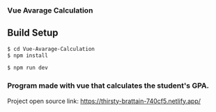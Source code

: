 ### Vue Avarage Calculation

## Build Setup

```sh
$ cd Vue-Avarage-Calculation
$ npm install

$ npm run dev
```
### Program made with vue that calculates the student's GPA.
Project open source link: https://thirsty-brattain-740cf5.netlify.app/

